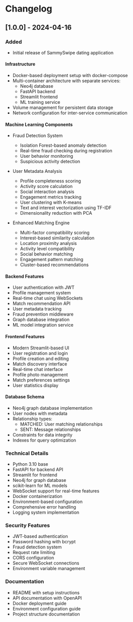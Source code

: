 # Changelog

## [1.0.0] - 2024-04-16

### Added
- Initial release of SammySwipe dating application

#### Infrastructure
- Docker-based deployment setup with docker-compose
- Multi-container architecture with separate services:
  - Neo4j database
  - FastAPI backend
  - Streamlit frontend
  - ML training service
- Volume management for persistent data storage
- Network configuration for inter-service communication

#### Machine Learning Components
- Fraud Detection System
  - Isolation Forest-based anomaly detection
  - Real-time fraud checking during registration
  - User behavior monitoring
  - Suspicious activity detection

- User Metadata Analysis
  - Profile completeness scoring
  - Activity score calculation
  - Social interaction analysis
  - Engagement metrics tracking
  - User clustering with K-means
  - Text and interest vectorization using TF-IDF
  - Dimensionality reduction with PCA

- Enhanced Matching Engine
  - Multi-factor compatibility scoring
  - Interest-based similarity calculation
  - Location proximity analysis
  - Activity level compatibility
  - Social behavior matching
  - Engagement pattern matching
  - Cluster-based recommendations

#### Backend Features
- User authentication with JWT
- Profile management system
- Real-time chat using WebSockets
- Match recommendation API
- User metadata tracking
- Fraud prevention middleware
- Graph database integration
- ML model integration service

#### Frontend Features
- Modern Streamlit-based UI
- User registration and login
- Profile creation and editing
- Match discovery interface
- Real-time chat interface
- Profile photo management
- Match preferences settings
- User statistics display

#### Database Schema
- Neo4j graph database implementation
- User nodes with metadata
- Relationship types:
  - MATCHED: User matching relationships
  - SENT: Message relationships
- Constraints for data integrity
- Indexes for query optimization

### Technical Details
- Python 3.10 base
- FastAPI for backend API
- Streamlit for frontend
- Neo4j for graph database
- scikit-learn for ML models
- WebSocket support for real-time features
- Docker containerization
- Environment-based configuration
- Comprehensive error handling
- Logging system implementation

### Security Features
- JWT-based authentication
- Password hashing with bcrypt
- Fraud detection system
- Request rate limiting
- CORS configuration
- Secure WebSocket connections
- Environment variable management

### Documentation
- README with setup instructions
- API documentation with OpenAPI
- Docker deployment guide
- Environment configuration guide
- Project structure documentation 